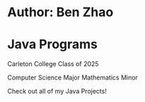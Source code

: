 # Author: Ben Zhao
# Java Programs 
Carleton College Class of 2025

Computer Science Major
Mathematics Minor

Check out all of my Java Projects!


